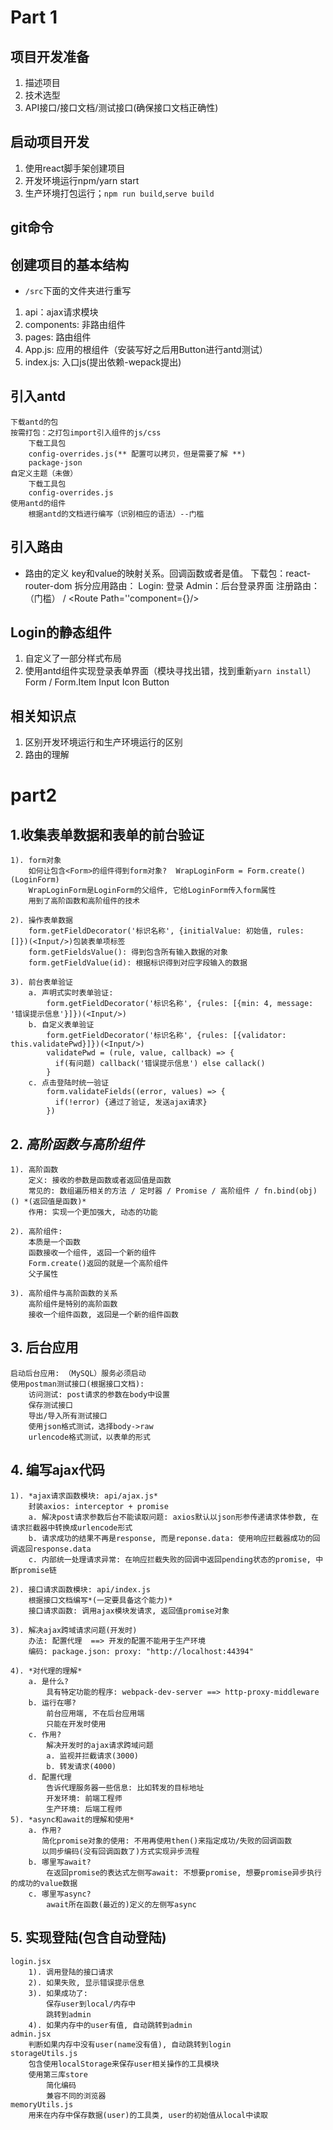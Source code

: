 # Part 1
## 项目开发准备
1. 描述项目
2. 技术选型
3. API接口/接口文档/测试接口(确保接口文档正确性)

## 启动项目开发
1. 使用react脚手架创建项目
2. 开发环境运行npm/yarn start
3. 生产环境打包运行；`npm run build`,`serve build`

## git命令

## 创建项目的基本结构
* `/src`下面的文件夹进行重写
1. api：ajax请求模块
2. components: 非路由组件
3. pages: 路由组件
4. App.js: 应用的根组件（安装写好之后用Button进行antd测试）
5. index.js: 入口js(提出依赖-wepack提出)

## 引入antd
    下载antd的包
    按需打包：之打包import引入组件的js/css
        下载工具包
        config-overrides.js(** 配置可以拷贝，但是需要了解 **)
        package-json
    自定义主题（未做）
        下载工具包
        config-overrides.js
    使用antd的组件
    	根据antd的文档进行编写（识别相应的语法）--门槛

## 引入路由
* 路由的定义 key和value的映射关系。回调函数或者是值。
		下载包：react-router-dom
        拆分应用路由：
        	Login: 登录
       		Admin：后台登录界面
       	注册路由：（门槛）
       		<BrowserRouter>/<HashRouter>
       		<Switch>
       		<Route Path=''component={}/>
       		
## Login的静态组件
1. 自定义了一部分样式布局
2. 使用antd组件实现登录表单界面（模块寻找出错，找到重新`yarn install`）
	Form / Form.Item
	Input
	Icon
	Button
## 相关知识点
1. 区别开发环境运行和生产环境运行的区别
2. 路由的理解

# part2

## 1.收集表单数据和表单的前台验证

    1). form对象
        如何让包含<Form>的组件得到form对象?  WrapLoginForm = Form.create()(LoginForm)
        WrapLoginForm是LoginForm的父组件, 它给LoginForm传入form属性
        用到了高阶函数和高阶组件的技术
    
    2). 操作表单数据
        form.getFieldDecorator('标识名称', {initialValue: 初始值, rules: []})(<Input/>)包装表单项标签
        form.getFieldsValue(): 得到包含所有输入数据的对象
        form.getFieldValue(id): 根据标识得到对应字段输入的数据
    
    3). 前台表单验证
        a. 声明式实时表单验证:
            form.getFieldDecorator('标识名称', {rules: [{min: 4, message: '错误提示信息'}]})(<Input/>)
        b. 自定义表单验证
            form.getFieldDecorator('标识名称', {rules: [{validator: this.validatePwd}]})(<Input/>)
            validatePwd = (rule, value, callback) => {
              if(有问题) callback('错误提示信息') else callack()
            } 
        c. 点击登陆时统一验证
            form.validateFields((error, values) => {
              if(!error) {通过了验证, 发送ajax请求}
            })

 ## 2. *高阶函数与高阶组件*

    1). 高阶函数
        定义: 接收的参数是函数或者返回值是函数
        常见的: 数组遍历相关的方法 / 定时器 / Promise / 高阶组件 / fn.bind(obj)() *(返回值是函数)*
        作用: 实现一个更加强大, 动态的功能
    
    2). 高阶组件: 
        本质是一个函数
        函数接收一个组件, 返回一个新的组件
        Form.create()返回的就是一个高阶组件
		父子属性   
    
    3). 高阶组件与高阶函数的关系
        高阶组件是特别的高阶函数
        接收一个组件函数, 返回是一个新的组件函数
		

## 3. 后台应用

    启动后台应用: （MySQL）服务必须启动
    使用postman测试接口(根据接口文档):
        访问测试: post请求的参数在body中设置
        保存测试接口
        导出/导入所有测试接口
		使用json格式测试，选择body->raw
		urlencode格式测试，以表单的形式

## 4. 编写ajax代码

    1). *ajax请求函数模块: api/ajax.js*
        封装axios: interceptor + promise
        a. 解决post请求参数后台不能读取问题: axios默认以json形参传递请求体参数, 在请求拦截器中转换成urlencode形式
        b. 请求成功的结果不再是response, 而是reponse.data: 使用响应拦截器成功的回调返回response.data
        c. 内部统一处理请求异常: 在响应拦截失败的回调中返回pending状态的promise, 中断promise链
    
    2). 接口请求函数模块: api/index.js
        根据接口文档编写*(一定要具备这个能力)*
        接口请求函数: 调用ajax模块发请求, 返回值promise对象
    
    3). 解决ajax跨域请求问题(开发时)
        办法: 配置代理  ==> 开发的配置不能用于生产环境
        编码: package.json: proxy: "http://localhost:44394"
    
    4). *对代理的理解*
        a. 是什么?
            具有特定功能的程序: webpack-dev-server ==> http-proxy-middleware
        b. 运行在哪?
            前台应用端, 不在后台应用端
            只能在开发时使用
        c. 作用?
            解决开发时的ajax请求跨域问题
            a. 监视并拦截请求(3000)
            b. 转发请求(4000)
        d. 配置代理
            告诉代理服务器一些信息: 比如转发的目标地址
            开发环境: 前端工程师
            生产环境: 后端工程师
    5). *async和await的理解和使用*
        a. 作用?
           简化promise对象的使用: 不用再使用then()来指定成功/失败的回调函数
           以同步编码(没有回调函数了)方式实现异步流程
        b. 哪里写await?
            在返回promise的表达式左侧写await: 不想要promise, 想要promise异步执行的成功的value数据
        c. 哪里写async?
            await所在函数(最近的)定义的左侧写async

## 5. 实现登陆(包含自动登陆)

    login.jsx
        1). 调用登陆的接口请求
        2). 如果失败, 显示错误提示信息
        3). 如果成功了:
            保存user到local/内存中
            跳转到admin
        4). 如果内存中的user有值, 自动跳转到admin
    admin.jsx
        判断如果内存中没有user(name没有值), 自动跳转到login
    storageUtils.js
        包含使用localStorage来保存user相关操作的工具模块
        使用第三库store
            简化编码
            兼容不同的浏览器
    memoryUtils.js
        用来在内存中保存数据(user)的工具类, user的初始值从local中读取
